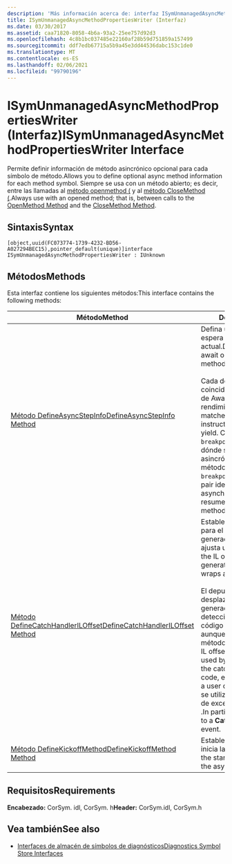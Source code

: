 ```yaml
---
description: 'Más información acerca de: interfaz ISymUnmanagedAsyncMethodPropertiesWriter'
title: ISymUnmanagedAsyncMethodPropertiesWriter (Interfaz)
ms.date: 03/30/2017
ms.assetid: caa71820-8058-4b6a-93a2-25ee757d92d3
ms.openlocfilehash: 4c8b1bc037485e22160af28b59d751859a157499
ms.sourcegitcommit: ddf7edb67715a5b9a45e3dd44536dabc153c1de0
ms.translationtype: MT
ms.contentlocale: es-ES
ms.lasthandoff: 02/06/2021
ms.locfileid: "99790196"
---
```

# <a name="isymunmanagedasyncmethodpropertieswriter-interface"></a><span data-ttu-id="b92d5-103">ISymUnmanagedAsyncMethodPropertiesWriter (Interfaz)</span><span class="sxs-lookup"><span data-stu-id="b92d5-103">ISymUnmanagedAsyncMethodPropertiesWriter Interface</span></span>

<span data-ttu-id="b92d5-104">Permite definir información de método asincrónico opcional para cada símbolo de método.</span><span class="sxs-lookup"><span data-stu-id="b92d5-104">Allows you to define optional async method information for each method symbol.</span></span> <span data-ttu-id="b92d5-105">Siempre se usa con un método abierto; es decir, entre las llamadas al [método openmethod (](isymunmanagedwriter-openmethod-method.md) y al [método CloseMethod (](isymunmanagedwriter-closemethod-method.md).</span><span class="sxs-lookup"><span data-stu-id="b92d5-105">Always use with an opened method; that is, between calls to the [OpenMethod Method](isymunmanagedwriter-openmethod-method.md) and the [CloseMethod Method](isymunmanagedwriter-closemethod-method.md).</span></span>  
  
## <a name="syntax"></a><span data-ttu-id="b92d5-106">Sintaxis</span><span class="sxs-lookup"><span data-stu-id="b92d5-106">Syntax</span></span>  
  
```idl  
[object,uuid(FC073774-1739-4232-BD56-A027294BEC15),pointer_default(unique)]interface ISymUnmanagedAsyncMethodPropertiesWriter : IUnknown  
```  
  
## <a name="methods"></a><span data-ttu-id="b92d5-107">Métodos</span><span class="sxs-lookup"><span data-stu-id="b92d5-107">Methods</span></span>  

 <span data-ttu-id="b92d5-108">Esta interfaz contiene los siguientes métodos:</span><span class="sxs-lookup"><span data-stu-id="b92d5-108">This interface contains the following methods:</span></span>  
  
|<span data-ttu-id="b92d5-109">Método</span><span class="sxs-lookup"><span data-stu-id="b92d5-109">Method</span></span>|<span data-ttu-id="b92d5-110">Descripción</span><span class="sxs-lookup"><span data-stu-id="b92d5-110">Description</span></span>|  
|------------|-----------------|  
|[<span data-ttu-id="b92d5-111">Método DefineAsyncStepInfo</span><span class="sxs-lookup"><span data-stu-id="b92d5-111">DefineAsyncStepInfo Method</span></span>](isymunmanagedasyncmethodpropertieswriter-defineasyncstepinfo-method.md)|<span data-ttu-id="b92d5-112">Defina un grupo de operaciones de espera asincrónica en el método actual.</span><span class="sxs-lookup"><span data-stu-id="b92d5-112">Define a group of async await operations in the current method.</span></span><br /><br /> <span data-ttu-id="b92d5-113">Cada desplazamiento yield coincide con una instrucción return de Await, que identifica un posible rendimiento.</span><span class="sxs-lookup"><span data-stu-id="b92d5-113">Each yield offset matches an await's return instruction, identifying a potential yield.</span></span> <span data-ttu-id="b92d5-114">Cada `breakpointMethod` / `breakpointOffset` par identifica dónde se reanudará la operación asincrónica; puede estar en un método diferente.</span><span class="sxs-lookup"><span data-stu-id="b92d5-114">Each `breakpointMethod`/`breakpointOffset` pair identifies where the asynchronous operation will resume; it may be in a different method.</span></span>|  
|[<span data-ttu-id="b92d5-115">Método DefineCatchHandlerILOffset</span><span class="sxs-lookup"><span data-stu-id="b92d5-115">DefineCatchHandlerILOffset Method</span></span>](isymunmanagedasyncmethodpropertieswriter-definecatchhandleriloffset-method.md)|<span data-ttu-id="b92d5-116">Establece el desplazamiento IL para el controlador Catch generado por el compilador que ajusta un método asincrónico.</span><span class="sxs-lookup"><span data-stu-id="b92d5-116">Sets the IL offset for the compiler-generated catch handler that wraps an async method.</span></span><br /><br /> <span data-ttu-id="b92d5-117">El depurador usa el desplazamiento IL de la captura generada para controlar la detección como si se tratara de código que no es de usuario, aunque puede producirse en un método de código de usuario.</span><span class="sxs-lookup"><span data-stu-id="b92d5-117">The IL offset of the generated catch is used by the debugger to handle the catch as if it were non-user code, even though it may occur in a user code method.</span></span> <span data-ttu-id="b92d5-118">En concreto, se utiliza en respuesta a un evento de excepción **CatchHandlerFound** .</span><span class="sxs-lookup"><span data-stu-id="b92d5-118">In particular, it is used in response to a **CatchHandlerFound** exception event.</span></span>|  
|[<span data-ttu-id="b92d5-119">Método DefineKickoffMethod</span><span class="sxs-lookup"><span data-stu-id="b92d5-119">DefineKickoffMethod Method</span></span>](isymunmanagedasyncmethodpropertieswriter-definekickoffmethod-method.md)|<span data-ttu-id="b92d5-120">Establece el método de inicio que inicia la operación asincrónica.</span><span class="sxs-lookup"><span data-stu-id="b92d5-120">Sets the starting method that initiates the async operation.</span></span>|  
  
## <a name="requirements"></a><span data-ttu-id="b92d5-121">Requisitos</span><span class="sxs-lookup"><span data-stu-id="b92d5-121">Requirements</span></span>  

 <span data-ttu-id="b92d5-122">**Encabezado:** CorSym. idl, CorSym. h</span><span class="sxs-lookup"><span data-stu-id="b92d5-122">**Header:** CorSym.idl, CorSym.h</span></span>  
  
## <a name="see-also"></a><span data-ttu-id="b92d5-123">Vea también</span><span class="sxs-lookup"><span data-stu-id="b92d5-123">See also</span></span>

- [<span data-ttu-id="b92d5-124">Interfaces de almacén de símbolos de diagnósticos</span><span class="sxs-lookup"><span data-stu-id="b92d5-124">Diagnostics Symbol Store Interfaces</span></span>](diagnostics-symbol-store-interfaces.md)
